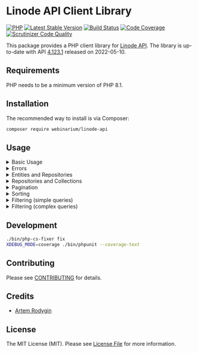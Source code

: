# Linode API Client Library

[![PHP](https://img.shields.io/badge/PHP-8.1%2B-blue.svg)](https://secure.php.net/migration81)
[![Latest Stable Version](https://poser.pugx.org/webinarium/linode-api/v/stable)](https://packagist.org/packages/webinarium/linode-api)
[![Build Status](https://travis-ci.com/webinarium/linode-api.svg?branch=master)](https://travis-ci.com/github/webinarium/linode-api)
[![Code Coverage](https://scrutinizer-ci.com/g/webinarium/linode-api/badges/coverage.png?b=master)](https://scrutinizer-ci.com/g/webinarium/linode-api/?branch=master)
[![Scrutinizer Code Quality](https://scrutinizer-ci.com/g/webinarium/linode-api/badges/quality-score.png?b=master)](https://scrutinizer-ci.com/g/webinarium/linode-api/?branch=master)

This package provides a PHP client library for [Linode API](https://www.linode.com/docs/api/).
The library is up-to-date with API [4.123.1](https://www.linode.com/docs/products/tools/api/release-notes/) released on 2022-05-10.

## Requirements

PHP needs to be a minimum version of PHP 8.1.

## Installation

The recommended way to install is via Composer:

```bash
composer require webinarium/linode-api
```

## Usage

<details>
<summary>Basic Usage</summary>
<br>

Access to all API endpoints goes through an instance of `LinodeClient` class, which you have to create first:

```php
use Linode\LinodeClient;

$client = new LinodeClient();

$regions = $client->regions->findAll();
```

The example above creates an unauthenticated client which is enough to access few public endpoints like _regions_ or _kernels_.
To access your private data you need to provide `LinodeClient` with your access token:

```php
use Linode\LinodeClient;

$client = new LinodeClient('03d084436a6c91fbafd5c4b20c82e5056a2e9ce1635920c30dc8d81dc7a6665c');

$linodes = $client->linodes->findAll();
```

Access token can be a manually generated _Personal Access Token_ or a retrieved one from OAuth workflow.
You can use [oauth2-linode](https://github.com/webinarium/oauth2-linode) library to authenticate in Linode using OAuth.
</details>

<details>
<summary>Errors</summary>
<br>

Any API request to Linode can fail.
In this case Linode API returns list of errors, each consists of `reason` (a human-readable error message, always included) and `field` (a specific field in the submitted JSON, `null` when not applicable).

The library throws a `LinodeException` each time a request is failed.
The message of the exception is always a message of the first error in the errors list.
You can also get all errors from the exception using its `getErrors` function.

```php
use Linode\Exception\LinodeException;
use Linode\LinodeClient;
use Linode\LinodeInstances\Linode;

$client = new LinodeClient('03d084436a6c91fbafd5c4b20c82e5056a2e9ce1635920c30dc8d81dc7a6665c');

try {
    $linode = $client->linodes->create([
        Linode::FIELD_TYPE   => 'g6-standard-2',
        Linode::FIELD_REGION => 'us-east',
    ]);
}
catch (LinodeException $exception) {
    // This is the same as the reason of the very first error below.
    $message = $exception->getMessage();

    foreach ($exception->getErrors() as $error) {
        echo $error->field;
        echo $error->reason;
    }
}
```
</details>

<details>
<summary>Entities and Repositories</summary>
<br>

The library provides an _entity_ class for every object returned by Linode API - _linodes_, _images_, _nodebalancers_, whatever.
All entities are read-only, the data are accessible through properties.

Also, there is a dedicated repository for entity of each type. Most of the repositories are available through the `LinodeClient` class:

```php
use Linode\LinodeClient;
use Linode\LinodeInstances\Linode;
use Linode\LinodeInstances\LinodeRepositoryInterface;

$client = new LinodeClient('03d084436a6c91fbafd5c4b20c82e5056a2e9ce1635920c30dc8d81dc7a6665c');

/** @var LinodeRepositoryInterface $repository */
$repository = $client->linodes;

/** @var Linode $linode */
$linode = $repository->find(123);

echo $linode->label;
echo $linode->hypervisor;
```

Some entities are nested, for example `DomainRecord` objects always belong to some `Domain` object.
A repository for such nested entities should be taken from corresponding parent entity.
The `LinodeClient` class contains repositories for root entities only.

```php
use Linode\Domains\Domain;
use Linode\Domains\DomainRecord;
use Linode\LinodeClient;

$client = new LinodeClient('03d084436a6c91fbafd5c4b20c82e5056a2e9ce1635920c30dc8d81dc7a6665c');

/** @var Domain $domain */
$domain = $client->domains->findOneBy([
    Domain::FIELD_DOMAIN => 'example.com',
]);

/** @var DomainRecord[] $records */
$records = $domain->records->findAll();

foreach ($records as $record) {
    echo $record->type;
}
```

To make it easier to find corresponding entity and repository, the library sources are structured the same way as the original API documentation.
</details>

<details>
<summary>Repositories and Collections</summary>
<br>

Each repository implements `Linode\RepositoryInterface` and provides two following functions.

The `find` function searches for an entity by its ID:

```php
use Linode\LinodeClient;
use Linode\LinodeInstances\Linode;

$client = new LinodeClient('03d084436a6c91fbafd5c4b20c82e5056a2e9ce1635920c30dc8d81dc7a6665c');

/** @var Linode $linode */
$linode = $client->linodes->find(123);
```

The `findAll` function returns all entities of the type as a `Linode\EntityCollection` object.
Such object implements standard `Countable` and `Iterator` interfaces:

```php
use Linode\LinodeClient;
use Linode\LinodeInstances\Linode;

$client = new LinodeClient('03d084436a6c91fbafd5c4b20c82e5056a2e9ce1635920c30dc8d81dc7a6665c');

/** @var Linode[] $linodes */
$linodes = $client->linodes->findAll();

printf('Found %d linode(s).', count($linodes));

foreach ($linodes as $linode) {
    // ...
}
```
</details>

<details>
<summary>Pagination</summary>
<br>

When you are retrieving a list of objects from Linode API, the API returns the list paginated.
To make your life easier, the library manages the pagination for you internally, so you can work with a list of entities as with a simple array.

For example, let's assume you have 270 linodes in your account and need to enumerate their labels:

```php
use Linode\LinodeClient;

$client = new LinodeClient('03d084436a6c91fbafd5c4b20c82e5056a2e9ce1635920c30dc8d81dc7a6665c');

$linodes = $client->linodes->findAll();

foreach ($linodes as $linode) {
    echo $linode->label;
}
```

When you call `findAll` function in this example, only first 100 entities are loaded (100 is a default page size in the API).
Once you reach 101st entity in your enumeration, the library makes another call for next 100 linodes, and so on.
As result, the library will make three API requests for your 270 linodes, but it's completely transparent for you.
Of course, extra requests are performed only when needed, so if you break your enumeration in the middle, remaining entities won't be requested at all.

Also, the retrieved entities are cached per collection, so it's safe to enumerate the same collection multiple times:

```php
use Linode\LinodeClient;

$client = new LinodeClient('03d084436a6c91fbafd5c4b20c82e5056a2e9ce1635920c30dc8d81dc7a6665c');

$linodes = $client->linodes->findAll();

// This will make three API requests.
foreach ($linodes as $linode) {
    echo $linode->label;
}

// This will make no API requests at all.
foreach ($linodes as $linode) {
    echo $linode->type;
}

$linodes2 = $client->linodes->findAll();

// This will make three API requests again, as this is another collection.
foreach ($linodes2 as $linode) {
    echo $linode->type;
}
```
</details>

<details>
<summary>Sorting</summary>
<br>

The Linode API supports sorting of the requested objects, which can be specified in two optional parameters of the `findAll` function:

```php
use Linode\LinodeClient;
use Linode\LinodeInstances\Linode;
use Linode\RepositoryInterface;

$client = new LinodeClient('03d084436a6c91fbafd5c4b20c82e5056a2e9ce1635920c30dc8d81dc7a6665c');

$linodes = $client->linodes->findAll(Linode::FIELD_LABEL, RepositoryInterface::SORT_DESC);
```

The first parameter is the name of the field to sort entities by.
Every entity class contains useful constants so you don't have to hardcode field names.

The second parameter is a sorting direction and equals to `Linode\RepositoryInterface::SORT_ASC` if omitted.
</details>

<details>
<summary>Filtering (simple queries)</summary>
<br>

The Linode API supports filtering of the requested objects, which is addressed by the same `Linode\RepositoryInterface` interface via `findBy`, `findOneBy`, and `query` functions.

The `findBy` function accepts array of criterias as the first parameter.
All the criterias are joined via logical `AND` operation.

```php
use Linode\LinodeClient;
use Linode\LinodeInstances\Linode;

$client = new LinodeClient('03d084436a6c91fbafd5c4b20c82e5056a2e9ce1635920c30dc8d81dc7a6665c');

$linodes = $client->linodes->findBy([
    Linode::FIELD_REGION => 'us-west',
    Linode::FIELD_TAGS   => 'app-server',
]);
```

Second and third parameters of the function are for sorting and work exactly as the corresponding parameters of the `findAll` function.

The `findBy` function returns a collection, which can be empty if nothing is found.
When you need to retrieve a single object using filters, you may use the `findOneBy` function, which accepts an array of criterias as the only parameter.

```php
use Linode\LinodeClient;
use Linode\LinodeInstances\Linode;

$client = new LinodeClient('03d084436a6c91fbafd5c4b20c82e5056a2e9ce1635920c30dc8d81dc7a6665c');

$linode = $client->linodes->findOneBy([
    Linode::FIELD_LABEL => 'mysql-server-02',
]);
```

If nothing is found, the function returns `null`.
If more than one entity is found, the function raises a `LinodeException`.
</details>

<details>
<summary>Filtering (complex queries)</summary>
<br>

The last of functions mentioned above - `query` - lets you make complex requests using query language of the Linode API.

The API query language assumes you convert your conditions to JSON, which actually makes them hard to read, debug, and maintain.
For example, current API documentation suggests the following JSON object to get all Linode Types which are either _standard_ or _highmem_ class, or have between 12 and 20 vcpus:

```json
{
  "+or": [
    {
      "+or": [
        {
          "class": "standard"
        },
        {
          "class": "highmem"
        }
      ]
    },
    {
      "+and": [
        {
          "vcpus": {
            "+gte": 12
          }
        },
        {
          "vcpus": {
            "+lte": 20
          }
        }
      ]
    }
  ]
}
```

The `query` function lets you write your conditions using more human-readable expressions which are passed as a string to the first parameter.
The above example can be implemented as following:

```php
use Linode\LinodeClient;

$client = new LinodeClient();

$types = $client->linodeTypes->query('(class == "standard" or class == "highmem") or (vcpus >= 12 and vcpus <= 20)');

foreach ($types as $type) {
    echo $type->class;
    echo $type->vcpus;
}
```

All Linode API operators are supported by the library using following lexems:

<table>
<tr><td>==</td><td>equals</td></tr>
<tr><td>!=</td><td>doesn't equal</td></tr>
<tr><td><</td><td>is greater than</td></tr>
<tr><td><=</td><td>is less than or equal to</td></tr>
<tr><td>></td><td>is greater than</td></tr>
<tr><td>>=</td><td>is greater than or equal to</td></tr>
<tr><td>~</td><td>contains a substring</td></tr>
</table>

In case of syntax error in your expression, the library will raise a `LinodeException` with a list of all found errors.

If you need to create your expression using some variables, you may use parameterized expression, as in the example below:

```php
use Linode\LinodeClient;

$client = new LinodeClient();

$parameters = [
    'class1' => 'standard',
    'class2' => 'highmem',
    'min'    => 12,
    'max'    => 20,
];

$types = $client->linodeTypes->query('(class == :class1 or class == :class2) or (vcpus >= :min and vcpus <= :max)', $parameters);
```

Each parameter starts with a colon, and the whole set of parameters is provided once as an array.

And, just like `findAll` and `findBy` functions, the `query` function has two last optional parameters for sorting:

```php
use Linode\LinodeClient;
use Linode\LinodeTypes\LinodeType;
use Linode\RepositoryInterface;

$client = new LinodeClient();

$parameters = [
    'class1' => 'standard',
    'class2' => 'highmem',
    'min'    => 12,
    'max'    => 20,
];

$types = $client->linodeTypes->query(
    '(class == :class1 or class == :class2) or (vcpus >= :min and vcpus <= :max)',
    $parameters,
    LinodeType::FIELD_MEMORY,
    RepositoryInterface::SORT_DESC);
```
</details>

## Development

```bash
./bin/php-cs-fixer fix
XDEBUG_MODE=coverage ./bin/phpunit --coverage-text
```

## Contributing

Please see [CONTRIBUTING](https://github.com/webinarium/linode-api/blob/master/CONTRIBUTING.md) for details.

## Credits

- [Artem Rodygin](https://github.com/webinarium)

## License

The MIT License (MIT). Please see [License File](https://github.com/webinarium/linode-api/blob/master/LICENSE) for more information.
